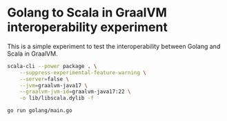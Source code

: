 # Golang to Scala in GraalVM interoperability experiment

This is a simple experiment to test the interoperability between Golang and Scala in GraalVM.

```bash
scala-cli --power package . \
    --suppress-experimental-feature-warning \
    --server=false \
    --jvm=graalvm-java17 \
    --graalvm-jvm-id=graalvm-java17:22 \
    -o lib/libscala.dylib -f
```

```bash
go run golang/main.go
```
